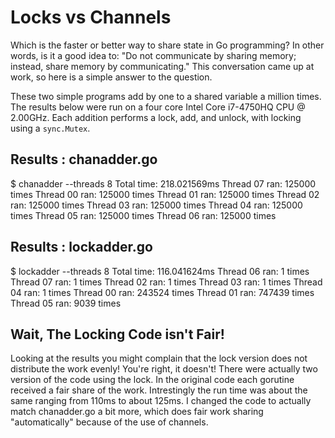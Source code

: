 Locks vs Channels
======================

Which is the faster or better way to share state in Go programming?
In other words, is it a good idea to: "Do not communicate by sharing 
memory; instead, share memory by communicating." This conversation 
came up at work, so here is a simple answer to the question.

These two simple programs add by one to a shared variable a million
times. The results below were run on a four core Intel Core i7-4750HQ 
CPU @ 2.00GHz. Each addition performs a lock, add, and unlock,
with locking using a `sync.Mutex`.

Results : chanadder.go
----------------------

$ chanadder --threads 8
Total time: 218.021569ms
    Thread 07 ran: 125000 times
    Thread 00 ran: 125000 times
    Thread 01 ran: 125000 times
    Thread 02 ran: 125000 times
    Thread 03 ran: 125000 times
    Thread 04 ran: 125000 times
    Thread 05 ran: 125000 times
    Thread 06 ran: 125000 times

Results : lockadder.go
----------------------

$ lockadder --threads 8
Total time: 116.041624ms
    Thread 06 ran: 1 times
    Thread 07 ran: 1 times
    Thread 02 ran: 1 times
    Thread 03 ran: 1 times
    Thread 04 ran: 1 times
    Thread 00 ran: 243524 times
    Thread 01 ran: 747439 times
    Thread 05 ran: 9039 times

Wait, The Locking Code isn't Fair!
----------------------------------

Looking at the results you might complain that the lock version
does not distribute the work evenly! You're right, it doesn't!
There were actually two version of the code using the lock. In
the original code each gorutine received a fair share of the
work. Intrestingly the run time was about the same ranging from
110ms to about 125ms. I changed the code to actually match
chanadder.go a bit more, which does fair work sharing "automatically"
because of the use of channels.